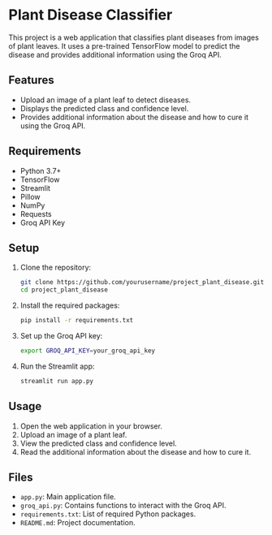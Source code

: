 # Plant Disease Classifier

This project is a web application that classifies plant diseases from images of plant leaves. It uses a pre-trained TensorFlow model to predict the disease and provides additional information using the Groq API.

## Features

- Upload an image of a plant leaf to detect diseases.
- Displays the predicted class and confidence level.
- Provides additional information about the disease and how to cure it using the Groq API.

## Requirements

- Python 3.7+
- TensorFlow
- Streamlit
- Pillow
- NumPy
- Requests
- Groq API Key

## Setup

1. Clone the repository:
    ```sh
    git clone https://github.com/yourusername/project_plant_disease.git
    cd project_plant_disease
    ```

2. Install the required packages:
    ```sh
    pip install -r requirements.txt
    ```

3. Set up the Groq API key:
    ```sh
    export GROQ_API_KEY=your_groq_api_key
    ```

4. Run the Streamlit app:
    ```sh
    streamlit run app.py
    ```

## Usage

1. Open the web application in your browser.
2. Upload an image of a plant leaf.
3. View the predicted class and confidence level.
4. Read the additional information about the disease and how to cure it.

## Files

- `app.py`: Main application file.
- `groq_api.py`: Contains functions to interact with the Groq API.
- `requirements.txt`: List of required Python packages.
- `README.md`: Project documentation.

